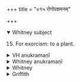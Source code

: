 +++
title = "०१५ रोगोपशमनम्"

+++
<details open><summary>Whitney subject</summary>

15. For exorcism: to a plant.
</details>

<details><summary>VH anukramaṇī</summary>

रोगोपशमनम्।  
१-११ विश्वामित्रः। मधुला वनस्पतिः। अनुष्टुप्, ४ पुरस्ताद्बृबती, ५,७,९ भुरिक्।
</details>

<details><summary>Whitney anukramaṇī</summary>

[Viśvāmitra.—ekādaśakam. vānasfatyam. ānuṣṭubham: 4. purastādbṛhatī; 5, 7, 8, 9. bhurij.]
</details>

<details><summary>Whitney</summary>

### Comment
Found also in Pāipp. viii. Used by Kāuś. (19. 1), with several other hymns, for the healing of distempered cattle; and its verses and those of hymn 16 are referred to as madhulāvṛṣalin̄gāḥ again in 29. 15, following the use of hymn 13.


### Translations
Translated: Griffith, i. 211; Weber, xviii. 220.
</details>

<details><summary>Griffith</summary>

A charm for general prosperity
</details>

